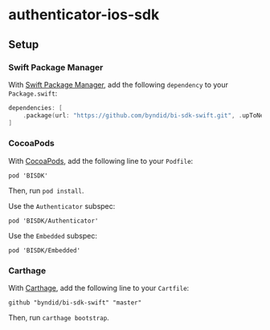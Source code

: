 # authenticator-ios-sdk


## Setup

### Swift Package Manager

With [Swift Package Manager](https://swift.org/package-manager), 
add the following `dependency` to your `Package.swift`:

```swift
dependencies: [
    .package(url: "https://github.com/byndid/bi-sdk-swift.git", .upToNextMajor(from: "0.0.1"))
]
```
### CocoaPods

With [CocoaPods](https://guides.cocoapods.org/using/getting-started.html),
add the following line to your `Podfile`:

    pod 'BISDK'

Then, run `pod install`.

Use the `Authenticator` subspec:

    pod 'BISDK/Authenticator'
    
Use the `Embedded` subspec:

    pod 'BISDK/Embedded'

### Carthage

With [Carthage](https://github.com/Carthage/Carthage), add the following
line to your `Cartfile`:

    github "byndid/bi-sdk-swift" "master"

Then, run `carthage bootstrap`.

